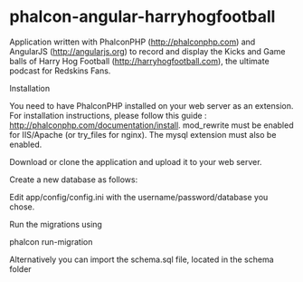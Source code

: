 phalcon-angular-harryhogfootball
================================

Application written with PhalconPHP (http://phalconphp.com) and AngularJS
(http://angularjs.org) to record and display the Kicks and Game balls of
Harry Hog Football (http://harryhogfootball.com), the ultimate podcast for
Redskins Fans.

Installation

You need to have PhalconPHP installed on your web server as an extension. For
installation instructions, please follow this guide : http://phalconphp.com/documentation/install.
mod_rewrite must be enabled for IIS/Apache (or try_files for nginx). The mysql
extension must also be enabled.

Download or clone the application and upload it to your web server.

Create a new database as follows:

<db instructions>

Edit app/config/config.ini with the username/password/database you chose.

Run the migrations using

phalcon run-migration

Alternatively you can import the schema.sql file, located in the schema folder

<need to add the schema file>